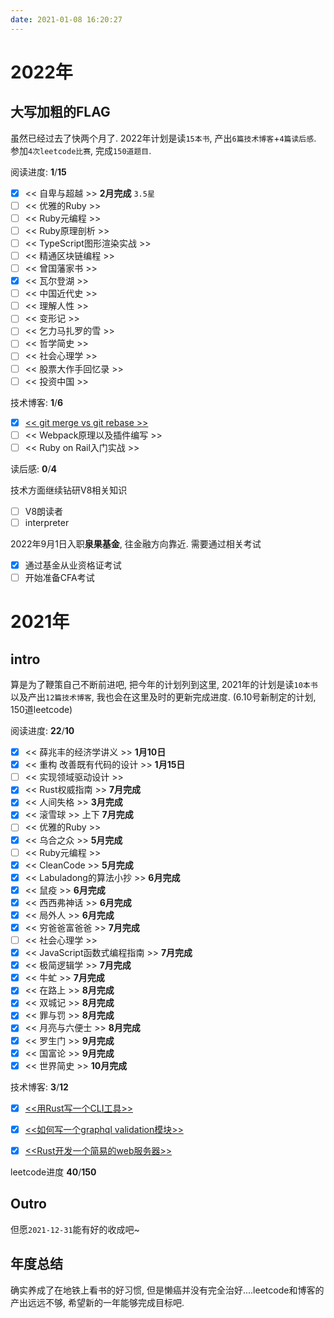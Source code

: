 ```yaml
---
date: 2021-01-08 16:20:27
---
```


# 2022年

## **大写加粗的FLAG**

虽然已经过去了快两个月了. 2022年计划是读`15本书`, 产出`6篇技术博客`+`4篇读后感`. 参加`4次leetcode比赛`, 完成`150道题目`.

阅读进度: **1**/**15**

- [x] << 自卑与超越 >> **2月完成** `3.5星`
- [ ] << 优雅的Ruby >>
- [ ] << Ruby元编程 >>
- [ ] << Ruby原理剖析 >>
- [ ] << TypeScript图形渲染实战 >>
- [ ] << 精通区块链编程 >>
- [ ] << 曾国藩家书 >>
- [x] << 瓦尔登湖 >>
- [ ] << 中国近代史 >>
- [ ] << 理解人性 >>
- [ ] << 变形记 >>
- [ ] << 乞力马扎罗的雪 >>
- [ ] << 哲学简史 >>
- [ ] << 社会心理学 >>
- [ ] << 股票大作手回忆录 >>
- [ ] << 投资中国 >>

技术博客: **1**/**6**

- [x] [<< git merge vs git rebase >>](https://rogerwip.tech/2021/01/08/git%20merge%20vs%20git%20rebase/)
- [ ] << Webpack原理以及插件编写 >>
- [ ] << Ruby on Rail入门实战 >>

读后感: **0**/**4**

技术方面继续钻研V8相关知识

- [ ] V8朗读者
- [ ] interpreter

2022年9月1日入职**泉果基金**, 往金融方向靠近. 需要通过相关考试

- [x] 通过基金从业资格证考试
- [ ] 开始准备CFA考试

# 2021年

## intro

算是为了鞭策自己不断前进吧, 把今年的计划列到这里, 2021年的计划是读`10本书`以及产出`12篇技术博客`, 我也会在这里及时的更新完成进度. (6.10号新制定的计划, 150道leetcode)

阅读进度: **22**/**10**

- [x] << 薛兆丰的经济学讲义 >> **1月10日**
- [x] << 重构 改善既有代码的设计 >> **1月15日**
- [ ] << 实现领域驱动设计 >>
- [x] << Rust权威指南 >> **7月完成**
- [x] << 人间失格 >> **3月完成**
- [x] << 滚雪球 >> 上下 **7月完成**
- [ ] << 优雅的Ruby >>
- [x] << 乌合之众 >> **5月完成**
- [ ] << Ruby元编程 >>
- [x] << CleanCode >> **5月完成**
- [x] << Labuladong的算法小抄 >> **6月完成**
- [x] << 鼠疫 >> **6月完成**
- [x] << 西西弗神话 >> **6月完成**
- [x] << 局外人 >> **6月完成**
- [x] << 穷爸爸富爸爸 >> **7月完成**
- [ ] << 社会心理学 >>
- [x] << JavaScript函数式编程指南 >> **7月完成**
- [x] << 极简逻辑学 >> **7月完成**
- [x] << 牛虻 >> **7月完成**
- [x] << 在路上 >> **8月完成**
- [x] << 双城记 >> **8月完成**
- [x] << 罪与罚 >> **8月完成**
- [x] << 月亮与六便士 >> **8月完成**
- [x] << 罗生门 >> **9月完成**
- [x] << 国富论 >> **9月完成**
- [x] << 世界简史 >> **10月完成**

技术博客: **3**/**12**

- [x] [<<用Rust写一个CLI工具>>](https://rogerwip.tech/2021/01/07/%E7%94%A8Rust%E5%86%99%E4%B8%80%E4%B8%AACLI%E5%B7%A5%E5%85%B7/)
- [x] [<<如何写一个graphql validation模块>>](https://rogerwip.tech/2021/01/18/%E5%A6%82%E4%BD%95%E5%86%99%E4%B8%80%E4%B8%AAgraphql-validation%E6%A8%A1%E5%9D%97/)
- [x] [<<Rust开发一个简易的web服务器>>](https://rogerwip.tech/2021/07/11/Rust-%E5%BC%80%E5%8F%91%E4%B8%80%E4%B8%AA%E7%AE%80%E6%98%93%E7%9A%84web%E6%9C%8D%E5%8A%A1%E5%99%A8/)


leetcode进度 **40**/**150**

## Outro

但愿`2021-12-31`能有好的收成吧~

## 年度总结

确实养成了在地铁上看书的好习惯, 但是懒癌并没有完全治好....leetcode和博客的产出远远不够, 希望新的一年能够完成目标吧.